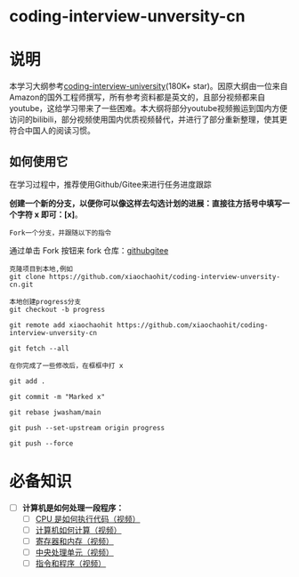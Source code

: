 # coding-interview-unversity-cn
# 说明
本学习大纲参考[coding-interview-university](https://github.com/jwasham/coding-interview-university)(180K+ star)。因原大纲由一位来自Amazon的国外工程师撰写，所有参考资料都是英文的，且部分视频都来自youtube，这给学习带来了一些困难。本大纲将部分youtube视频搬运到国内方便访问的bilibili，部分视频使用国内优质视频替代，并进行了部分重新整理，使其更符合中国人的阅读习惯。
## 如何使用它

在学习过程中，推荐使用Github/Gitee来进行任务进度跟踪

**创建一个新的分支，以便你可以像这样去勾选计划的进展：直接往方括号中填写一个字符 x 即可：[x]**。

    Fork一个分支，并跟随以下的指令

通过单击 Fork 按钮来 fork 仓库：[github](https://github.com/xiaochaohit/coding-interview-unversity-cn)[gitee](https://github.com/xiaochaohit/coding-interview-unversity-cn)
```
克隆项目到本地,例如
git clone https://github.com/xiaochaohit/coding-interview-unversity-cn.git
```
```
本地创建progress分支
git checkout -b progress
```

`git remote add xiaochaohit https://github.com/xiaochaohit/coding-interview-unversity-cn`

`git fetch --all`

    在你完成了一些修改后，在框框中打 x

`git add .`

`git commit -m "Marked x"`

`git rebase jwasham/main`

`git push --set-upstream origin progress`

`git push --force`

# 必备知识
- [ ] **计算机是如何处理一段程序：**
    - [ ] [CPU 是如何执行代码（视频）](https://www.bilibili.com/video/BV1hh411a7J9)
    - [ ] [计算机如何计算（视频）](https://www.bilibili.com/video/BV1Xy4y1T7cS)
    - [ ] [寄存器和内存（视频）](https://youtu.be/fpnE6UAfbtU)
    - [ ] [中央处理单元（视频）](https://youtu.be/FZGugFqdr60)
    - [ ] [指令和程序（视频）](https://youtu.be/zltgXvg6r3k)

